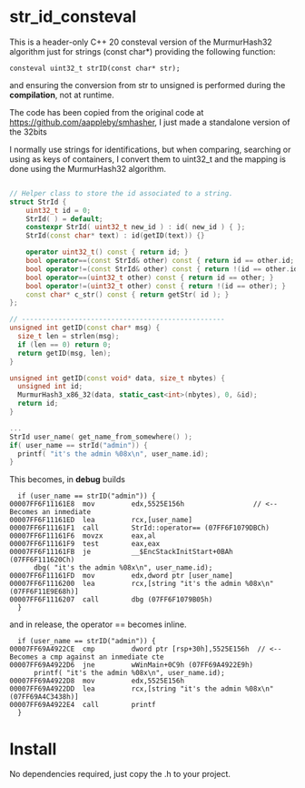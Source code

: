 # str_id_consteval

This is a header-only C++ 20 consteval version of the MurmurHash32 algorithm just for strings (const char*) providing the following function:

	consteval uint32_t strID(const char* str);

and ensuring the conversion from str to unsigned is performed during the **compilation**, not at runtime.

The code has been copied from the original code at https://github.com/aappleby/smhasher, I just made a standalone version of the 32bits

I normally use strings for identifications, but when comparing, searching or using as keys of containers, I convert them to uint32_t and the mapping is done using the MurmurHash32 algorithm.

``` C++

// Helper class to store the id associated to a string.
struct StrId {
	uint32_t id = 0;
	StrId( ) = default;
	constexpr StrId( uint32_t new_id ) : id( new_id ) { };
	StrId(const char* text) : id(getID(text)) {}

	operator uint32_t() const { return id; }
	bool operator==(const StrId& other) const { return id == other.id; }
	bool operator!=(const StrId& other) const { return !(id == other.id); }
	bool operator==(uint32_t other) const { return id == other; }
	bool operator!=(uint32_t other) const { return !(id == other); }
	const char* c_str() const { return getStr( id ); }
};

// --------------------------------------------------
unsigned int getID(const char* msg) {
  size_t len = strlen(msg);
  if (len == 0) return 0;
  return getID(msg, len);
}

unsigned int getID(const void* data, size_t nbytes) {
  unsigned int id;
  MurmurHash3_x86_32(data, static_cast<int>(nbytes), 0, &id);
  return id;
}

...
StrId user_name( get_name_from_somewhere() );
if( user_name == strId("admin")) { 
  printf( "it's the admin %08x\n", user_name.id);
}

```

This becomes, in **debug** builds

```
  if (user_name == strID("admin")) {
00007FF6F11161E8  mov         edx,5525E156h  				// <-- Becomes an inmediate
00007FF6F11161ED  lea         rcx,[user_name]  
00007FF6F11161F1  call        StrId::operator== (07FF6F1079DBCh)  
00007FF6F11161F6  movzx       eax,al  
00007FF6F11161F9  test        eax,eax  
00007FF6F11161FB  je          __$EncStackInitStart+0BAh (07FF6F111620Ch)  
	  dbg( "it's the admin %08x\n", user_name.id);
00007FF6F11161FD  mov         edx,dword ptr [user_name]  
00007FF6F1116200  lea         rcx,[string "it's the admin %08x\n" (07FF6F11E9E68h)]  
00007FF6F1116207  call        dbg (07FF6F1079B05h)  
  }
```

and in release, the operator == becomes inline.

```
  if (user_name == strID("admin")) {
00007FF69A4922CE  cmp         dword ptr [rsp+30h],5525E156h  // <-- Becomes a cmp against an inmediate cte
00007FF69A4922D6  jne         wWinMain+0C9h (07FF69A4922E9h)  
	  printf( "it's the admin %08x\n", user_name.id);
00007FF69A4922D8  mov         edx,5525E156h
00007FF69A4922DD  lea         rcx,[string "it's the admin %08x\n" (07FF69A4C3438h)]  
00007FF69A4922E4  call        printf  
  }
```

# Install

No dependencies required, just copy the .h to your project.
